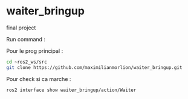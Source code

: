 # waiter_bringup
final project



Run command : 



Pour le prog principal :
```bash
cd ~ros2_ws/src
git clone https://github.com/maximilianmorlion/waiter_bringup.git
```

Pour check si ca marche :
```bash
ros2 interface show waiter_bringup/action/Waiter
```
